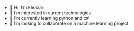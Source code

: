 - 👋 Hi, I’m Eleazar
- 👀 I’m interested in current technologies
- 🌱 I’m currently learning python and c#
- 💞️ I’m looking to collaborate on a machine learning project
